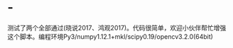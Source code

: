 # -
测试了两个全部通过(晓说2017、鸿观2017)。代码很简单，欢迎小伙伴帮忙增强这个脚本。编程环境Py3/numpy1.12.1+mkl/scipy0.19/opencv3.2.0(64bit)
